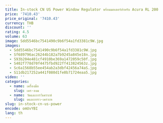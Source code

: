 ```yaml
---
title: In-stock CN US Power Window Regulator พร้อมมอเตอร์สําหรับ Acura RL 2005-2012 ซีดานด้านหลังซ้าย 72750SJAA01
price: '7410.43'
price_original: '7410.43'
currency: THB
discount: ''
rating: 4.5
volume: 63
image: Sdd5546bc7541490c9b6f54a1fd3381c9W.jpg
images:
  - Sdd5546bc7541490c9b6f54a1fd3381c9W.jpg
  - Sf689796ac26244b182a7b9245a845e18n.jpg
  - S93b204e481cf4910be369a1472059c50f.jpg
  - S402f778d70f4475fbd922ff413824563z.jpg
  - Sc6a1568b55ee454ab2a3dbf42456a74aS.jpg
  - S11db217252a441f080d1fe0b71724eaa5.jpg
video: ''
categories:
  - name: เครื่องมือ
    slug: เคร-องม
  - name: วัดและการวิเคราะห์
    slug: ดและการว-เคราะห
slug: in-stock-cn-us-power
encode: omUvYBI
lang: th
---
```

  